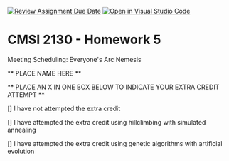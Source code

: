 [![Review Assignment Due Date](https://classroom.github.com/assets/deadline-readme-button-24ddc0f5d75046c5622901739e7c5dd533143b0c8e959d652212380cedb1ea36.svg)](https://classroom.github.com/a/WJATFrTL)
[![Open in Visual Studio Code](https://classroom.github.com/assets/open-in-vscode-718a45dd9cf7e7f842a935f5ebbe5719a5e09af4491e668f4dbf3b35d5cca122.svg)](https://classroom.github.com/online_ide?assignment_repo_id=12961286&assignment_repo_type=AssignmentRepo)
# CMSI 2130 - Homework 5
Meeting Scheduling: Everyone's Arc Nemesis

** PLACE NAME HERE **

** PLACE AN X IN ONE BOX BELOW TO INDICATE YOUR EXTRA CREDIT ATTEMPT **

[] I have not attempted the extra credit

[] I have attempted the extra credit using hillclimbing with simulated annealing

[] I have attempted the extra credit using genetic algorithms with artificial evolution
